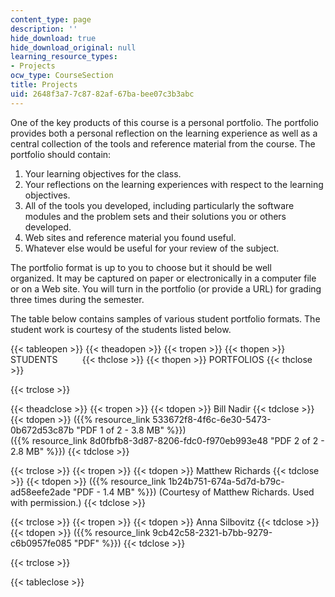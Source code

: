 ```yaml
---
content_type: page
description: ''
hide_download: true
hide_download_original: null
learning_resource_types:
- Projects
ocw_type: CourseSection
title: Projects
uid: 2648f3a7-7c87-82af-67ba-bee07c3b3abc
---
```


One of the key products of this course is a personal portfolio. The portfolio provides both a personal reflection on the learning experience as well as a central collection of the tools and reference material from the course. The portfolio should contain:

1.  Your learning objectives for the class.
2.  Your reflections on the learning experiences with respect to the learning objectives.
3.  All of the tools you developed, including particularly the software modules and the problem sets and their solutions you or others developed.
4.  Web sites and reference material you found useful.
5.  Whatever else would be useful for your review of the subject.

The portfolio format is up to you to choose but it should be well organized. It may be captured on paper or electronically in a computer file or on a Web site. You will turn in the portfolio (or provide a URL) for grading three times during the semester.

The table below contains samples of various student portfolio formats. The student work is courtesy of the students listed below.

{{< tableopen >}}
{{< theadopen >}}
{{< tropen >}}
{{< thopen >}}
STUDENTS         
{{< thclose >}}
{{< thopen >}}
PORTFOLIOS
{{< thclose >}}

{{< trclose >}}

{{< theadclose >}}
{{< tropen >}}
{{< tdopen >}}
Bill Nadir
{{< tdclose >}}
{{< tdopen >}}
({{% resource_link 533672f8-4f6c-6e30-5473-0b672d53c87b "PDF 1 of 2 - 3.8 MB" %}})  
({{% resource_link 8d0fbfb8-3d87-8206-fdc0-f970eb993e48 "PDF 2 of 2 - 2.8 MB" %}})
{{< tdclose >}}

{{< trclose >}}
{{< tropen >}}
{{< tdopen >}}
Matthew Richards
{{< tdclose >}}
{{< tdopen >}}
({{% resource_link 1b24b751-674a-5d7d-b79c-ad58eefe2ade "PDF - 1.4 MB" %}}) (Courtesy of Matthew Richards. Used with permission.)
{{< tdclose >}}

{{< trclose >}}
{{< tropen >}}
{{< tdopen >}}
Anna Silbovitz
{{< tdclose >}}
{{< tdopen >}}
({{% resource_link 9cb42c58-2321-b7bb-9279-c6b0957fe085 "PDF" %}})
{{< tdclose >}}

{{< trclose >}}

{{< tableclose >}}